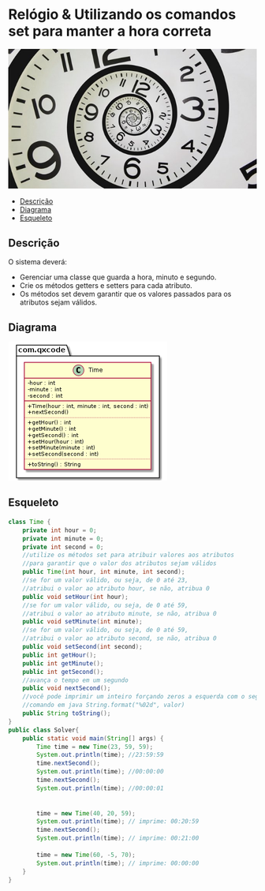 # Relógio & Utilizando os comandos set para manter a hora correta

![](figura.jpg)

<!--TOC_BEGIN-->
- [Descrição](#descrição)
- [Diagrama](#diagrama)
- [Esqueleto](#esqueleto)
<!--TOC_END-->

## Descrição
O sistema deverá:

- Gerenciar uma classe que guarda a hora, minuto e segundo.
- Crie os métodos getters e setters para cada atributo.
- Os métodos set devem garantir que os valores passados para os atributos sejam válidos.

## Diagrama
![](diagrama.png)

## Esqueleto
<!--FILTER Solver.java java-->
```java
class Time {
    private int hour = 0;
    private int minute = 0;
    private int second = 0;
    //utilize os métodos set para atribuir valores aos atributos
    //para garantir que o valor dos atributos sejam válidos
    public Time(int hour, int minute, int second);
    //se for um valor válido, ou seja, de 0 até 23,
    //atribui o valor ao atributo hour, se não, atribua 0
    public void setHour(int hour);
    //se for um valor válido, ou seja, de 0 até 59,
    //atribui o valor ao atributo minute, se não, atribua 0 
    public void setMinute(int minute);
    //se for um valor válido, ou seja, de 0 até 59,
    //atribui o valor ao atributo second, se não, atribua 0
    public void setSecond(int second);
    public int getHour();
    public int getMinute();
    public int getSecond();
    //avança o tempo em um segundo
    public void nextSecond();
    //você pode imprimir um inteiro forçando zeros a esquerda com o seguinte
    //comando em java String.format("%02d", valor)
    public String toString();
}
public class Solver{
    public static void main(String[] args) {
        Time time = new Time(23, 59, 59);
        System.out.println(time); //23:59:59
        time.nextSecond();
        System.out.println(time); //00:00:00
        time.nextSecond();
        System.out.println(time); //00:00:01


        time = new Time(40, 20, 59);
        System.out.println(time); // imprime: 00:20:59
        time.nextSecond();
        System.out.println(time); // imprime: 00:21:00

        time = new Time(60, -5, 70);
        System.out.println(time); // imprime: 00:00:00
    }
}
```
<!--FILTER_END-->